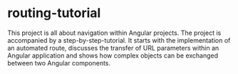 # routing-tutorial

This project is all about navigation within Angular projects. The project is accompanied by a step-by-step-tutorial. It starts with the implementation of an automated route, discusses the transfer of URL parameters within an Angular application and shows how complex objects can be exchanged between two Angular components. 
